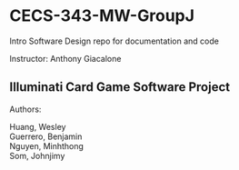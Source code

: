 # CECS-343-MW-GroupJ
Intro Software Design repo for documentation and code

Instructor: Anthony Giacalone

Illuminati Card Game Software Project
-------------------------------------
Authors:

Huang, Wesley <br />
Guerrero, Benjamin <br />
Nguyen, Minhthong <br />
Som, Johnjimy
